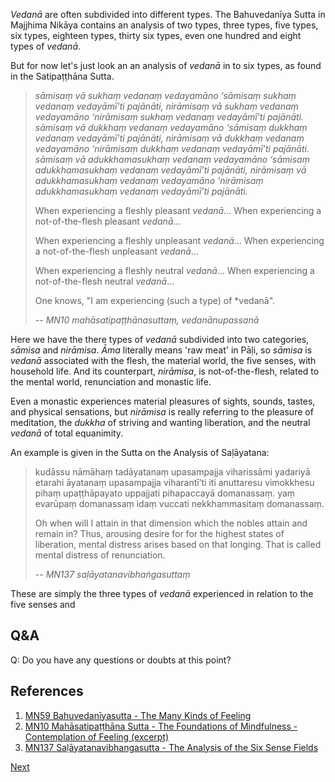 *Vedanā* are often subdivided into different types. The Bahuvedanīya Sutta in Majjhima Nikāya contains an analysis of two types, three types, five types, six types, eighteen types, thirty six types, even one hundred and eight types of *vedanā*.

But for now let's just look an an analysis of *vedanā* in to six types, as found in the Satipaṭṭhāna Sutta.

> *sāmisaṃ vā sukhaṃ vedanaṃ vedayamāno ‘sāmisaṃ sukhaṃ vedanaṃ vedayāmī’ti pajānāti, nirāmisaṃ vā sukhaṃ vedanaṃ vedayamāno ‘nirāmisaṃ sukhaṃ vedanaṃ vedayāmī’ti pajānāti. sāmisaṃ vā dukkhaṃ vedanaṃ vedayamāno ‘sāmisaṃ dukkhaṃ vedanaṃ vedayāmī’ti pajānāti, nirāmisaṃ vā dukkhaṃ vedanaṃ vedayamāno ‘nirāmisaṃ dukkhaṃ vedanaṃ vedayāmī’ti pajānāti. sāmisaṃ vā adukkhamasukhaṃ vedanaṃ vedayamāno ‘sāmisaṃ adukkhamasukhaṃ vedanaṃ vedayāmī’ti pajānāti, nirāmisaṃ vā adukkhamasukhaṃ vedanaṃ vedayamāno ‘nirāmisaṃ adukkhamasukhaṃ vedanaṃ vedayāmī’ti pajānāti.*
> 
> When experiencing a fleshly pleasant *vedanā*...
> When experiencing a not-of-the-flesh pleasant *vedanā*...
> 
> When experiencing a fleshly unpleasant *vedanā*...
> When experiencing a not-of-the-flesh unpleasant *vedanā*...
> 
> When experiencing a fleshly neutral *vedanā*...
> When experiencing a not-of-the-flesh neutral *vedanā*...
> 
> One knows, "I am experiencing (such a type) of *vedanā".
> 
> -- *MN10 mahāsatipaṭṭhānasuttaṃ, vedanānupassanā*

Here we have the there types of *vedanā* subdivided into two categories, *sāmisa* and *nirāmisa*. *Āma* literally means 'raw meat' in Pāḷi, so *sāmisa* is *vedanā* associated with the flesh, the material world, the five senses, with household life. And its counterpart, *nirāmisa*, is not-of-the-flesh, related to the mental world, renunciation and monastic life.

Even a monastic experiences material pleasures of sights, sounds, tastes, and physical sensations, but *nirāmisa* is really referring to the pleasure of meditation, the *dukkha* of striving and wanting liberation, and the neutral *vedanā* of total equanimity.

An example is given in the Sutta on the Analysis of Saḷāyatana:

> kudāssu nāmāhaṃ tadāyatanaṃ upasampajja viharissāmi yadariyā etarahi āyatanaṃ upasampajja viharantī’ti iti anuttaresu vimokkhesu pihaṃ upaṭṭhāpayato uppajjati pihapaccayā domanassaṃ. yaṃ evarūpaṃ domanassaṃ idaṃ vuccati nekkhammasitaṃ domanassaṃ.
> 
> Oh when will I attain in that dimension which the nobles attain and remain in? Thus, arousing desire for for the highest states of liberation, mental distress arises based on that longing. That is called mental distress of renunciation.
> 
>-- *MN137 saḷāyatanavibhaṅgasuttaṃ* 



These are simply the three types of *vedanā* experienced in relation to the five senses and 



## Q&A

Q: Do you have any questions or doubts at this point?

## References
1. <a href="7.1.%20References.html#mn59-bahuvedaniyasutta-the-many-kinds-of-feeling">MN59 Bahuvedanīyasutta - The Many Kinds of Feeling</a>
2. <a href="7.1.%20References.html#mn10-mahasatipatthana-sutta-the-foundations-of-mindfulness-contemplation-of-feeling-excerpt">MN10 Mahāsatipaṭṭhāna Sutta - The Foundations of Mindfulness - Contemplation of Feeling (excerpt)</a>
3. <a href="7.1.%20References.html#mn137-salayatanavibhangasutta-the-analysis-of-the-six-sense-fields">MN137 Saḷāyatanavibhangasutta - The Analysis of the Six Sense Fields</a>


<a href="5.3 Craving, Aversion and Ignorance.html">Next</a>

